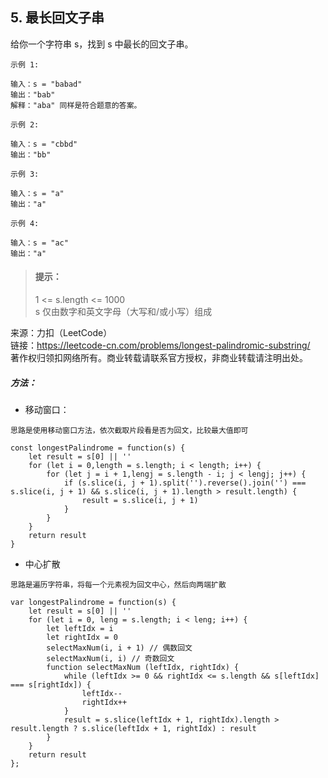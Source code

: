 ## 5. 最长回文子串

<p>
给你一个字符串 s，找到 s 中最长的回文子串。
</p>

```
示例 1:

输入：s = "babad"
输出："bab"
解释："aba" 同样是符合题意的答案。

示例 2:

输入：s = "cbbd"
输出："bb"

示例 3:

输入：s = "a"
输出："a"

示例 4:

输入：s = "ac"
输出："a"
```

> #### 提示： <br>
> 1 <= s.length <= 1000 <br>
> s 仅由数字和英文字母（大写和/或小写）组成

来源：力扣（LeetCode） <br>
链接：https://leetcode-cn.com/problems/longest-palindromic-substring/ <br>
著作权归领扣网络所有。商业转载请联系官方授权，非商业转载请注明出处。

##### 方法：
- 移动窗口：
```
思路是使用移动窗口方法，依次截取片段看是否为回文，比较最大值即可
```

```
const longestPalindrome = function(s) {
    let result = s[0] || ''
    for (let i = 0,length = s.length; i < length; i++) {
        for (let j = i + 1,lengj = s.length - i; j < lengj; j++) {
            if (s.slice(i, j + 1).split('').reverse().join('') === s.slice(i, j + 1) && s.slice(i, j + 1).length > result.length) {
                result = s.slice(i, j + 1)
            }
        }
    }
    return result
}
```

- 中心扩散
```
思路是遍历字符串，将每一个元素视为回文中心，然后向两端扩散
```

```
var longestPalindrome = function(s) {
    let result = s[0] || ''
    for (let i = 0, leng = s.length; i < leng; i++) {
        let leftIdx = i
        let rightIdx = 0
        selectMaxNum(i, i + 1) // 偶数回文
        selectMaxNum(i, i) // 奇数回文
        function selectMaxNum (leftIdx, rightIdx) {
            while (leftIdx >= 0 && rightIdx <= s.length && s[leftIdx] === s[rightIdx]) {
                leftIdx--
                rightIdx++
            }
            result = s.slice(leftIdx + 1, rightIdx).length > result.length ? s.slice(leftIdx + 1, rightIdx) : result
        }
    }
    return result
};
```
